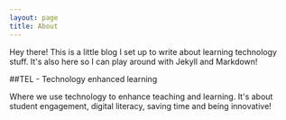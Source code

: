 ```yaml
---
layout: page
title: About
---
```


<p class="message">
  Hey there! This is a little blog I set up to write about learning technology stuff. It's also here so I can play around with Jekyll and Markdown!
</p>

##TEL - Technology enhanced learning

Where we use technology to enhance teaching and learning. It's about student engagement, digital literacy, saving time and being innovative!
